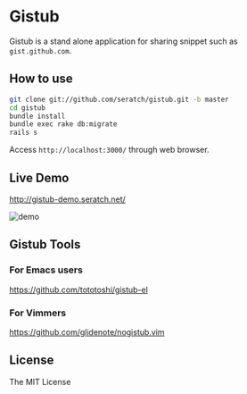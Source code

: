 # Gistub

Gistub is a stand alone application for sharing snippet such as `gist.github.com`.

## How to use

```sh
git clone git://github.com/seratch/gistub.git -b master
cd gistub
bundle install
bundle exec rake db:migrate
rails s
```

Access `http://localhost:3000/` through web browser.

## Live Demo

http://gistub-demo.seratch.net/

![demo](https://raw.github.com/seratch/gistub/master/gistub_demo.png)


## Gistub Tools

### For Emacs users

https://github.com/tototoshi/gistub-el

### For Vimmers

https://github.com/glidenote/nogistub.vim

## License

The MIT License


